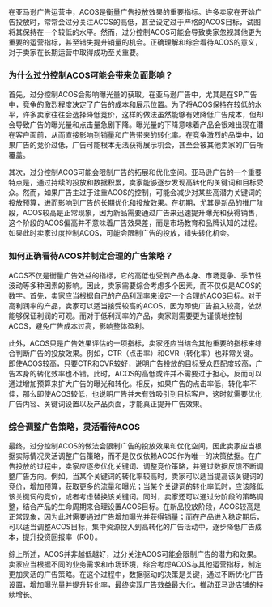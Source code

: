 在亚马逊广告运营中，ACOS是衡量广告投放效果的重要指标。许多卖家在开始广告投放时，常常会过分关注ACOS的高低，甚至设定过于严格的ACOS目标，试图将其保持在一个较低的水平。然而，过分控制ACOS可能会导致卖家忽视其他更为重要的运营指标，甚至错失提升销量的机会。正确理解和综合看待ACOS的意义，对于卖家在长期运营中取得成功至关重要。

### 为什么过分控制ACOS可能会带来负面影响？

首先，过分控制ACOS会影响曝光量的获取。在亚马逊广告中，尤其是在SP广告中，竞争的激烈程度决定了广告的成本和展示位置。为了将ACOS保持在较低的水平，许多卖家往往会选择降低竞价，这样的做法虽然能够有效降低广告成本，但却会导致广告的曝光量和点击量急剧下降。曝光量的下降意味着产品会很难出现在潜在客户面前，从而直接影响到销量和广告带来的转化率。在竞争激烈的品类中，如果广告的竞价过低，广告可能根本无法获得展示机会，甚至会被其他卖家的广告所覆盖。

其次，过分控制ACOS可能会限制广告的拓展和优化空间。亚马逊广告的一个重要特点是，通过持续的投放和数据积累，卖家能够逐步发现高转化的关键词和目标受众。然而，如果广告主过于注重ACOS的控制，可能会减少对某些高潜力关键词的投放预算，进而影响到广告的长期优化和投放效果。在初期，尤其是新品的推广阶段，ACOS较高是正常现象，因为新品需要通过广告来迅速提升曝光和获得销售，这个阶段的ACOS偏高并不意味着广告效果差，而是市场教育和品牌认知的过程。如果此时卖家过度控制ACOS，可能会限制广告的投放，错失转化机会。

### 如何正确看待ACOS并制定合理的广告策略？

ACOS不仅是衡量广告效益的指标，它的高低也受到产品本身、市场竞争、季节性波动等多种因素的影响。因此，卖家需要综合考虑多个因素，而不仅仅是ACOS的数字。首先，卖家应当根据自己的产品利润率来设定一个合理的ACOS目标。对于高利润率的产品，卖家可以适当接受较高的ACOS，因为即使广告投入较高，依然能够保证利润的可观。而对于低利润率的产品，卖家则需要更为谨慎地控制ACOS，避免广告成本过高，影响整体盈利。

此外，ACOS只是广告效果评估的一项指标，卖家还应当结合其他重要的指标来综合判断广告的投放效果。例如，CTR（点击率）和CVR（转化率）也非常关键。即使ACOS较高，只要CTR和CVR较好，说明广告投放的目标受众匹配度较高，广告本身的转化效率也不错。此时，ACOS的高低或许并不需要过于担心，反而可以通过增加预算来扩大广告的曝光和转化。相反，如果广告的点击率低，转化率不佳，那么即使ACOS较低，也说明广告并未有效吸引到目标客户，这时就需要优化广告内容、关键词设置以及产品页面，才能真正提升广告效果。

### 综合调整广告策略，灵活看待ACOS

最终，过分控制ACOS的做法会限制广告的投放效果和优化空间，因此卖家应当根据实际情况灵活调整广告策略，而不是仅仅依赖ACOS作为唯一的决策依据。在广告投放的过程中，卖家应逐步优化关键词、调整竞价策略，并通过数据反馈不断调整广告方向。例如，当某个关键词的转化率较高时，卖家可以适当提高该关键词的竞价，增加预算，获取更多的流量和曝光；当某个关键词的转化率低时，应该降低该关键词的竞价，或者考虑替换该关键词。同时，卖家还可以通过分阶段的策略调整，结合产品的生命周期来合理设置ACOS目标。在新品投放阶段，ACOS较高是正常现象，因为此时需要通过广告增加曝光并获得销量；而在产品进入稳定期后，可以适当调整ACOS目标，集中资源投入到高转化的广告活动中，逐步降低广告成本，提升投资回报率（ROI）。

综上所述，ACOS并非越低越好，过分关注ACOS可能会限制广告的潜力和效果。卖家应当根据不同的业务需求和市场环境，综合考虑ACOS与其他运营指标，制定更加灵活的广告策略。在这个过程中，数据驱动的决策是关键，通过不断优化广告设置，增加曝光量并提升转化率，最终实现广告效益最大化，推动亚马逊店铺的持续增长。